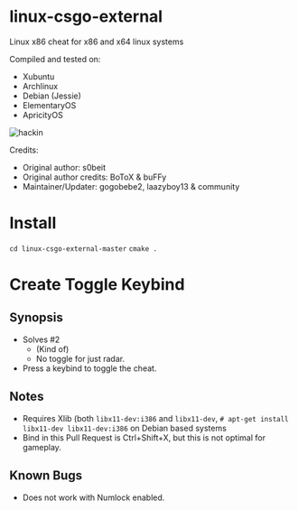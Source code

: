 linux-csgo-external
===================

Linux x86 cheat for x86 and x64 linux systems

Compiled and tested on:
- Xubuntu
- Archlinux
- Debian (Jessie)
- ElementaryOS
- ApricityOS

![hackin](http://i.imgur.com/fiKLjnQ.jpg)

Credits:
- Original author: s0beit
- Original author credits: BoToX & buFFy
- Maintainer/Updater: gogobebe2, laazyboy13 & community

# Install
`cd linux-csgo-external-master`
`cmake .`

# Create Toggle Keybind

## Synopsis
* Solves #2 
    - (Kind of)
    - No toggle for just radar.
* Press a keybind to toggle the cheat.

## Notes
* Requires Xlib (both `libx11-dev:i386` and `libx11-dev`, `# apt-get install libx11-dev libx11-dev:i386` on Debian based systems
* Bind in this Pull Request is Ctrl+Shift+X, but this is not optimal for gameplay.

## Known Bugs
* Does not work with Numlock enabled.
